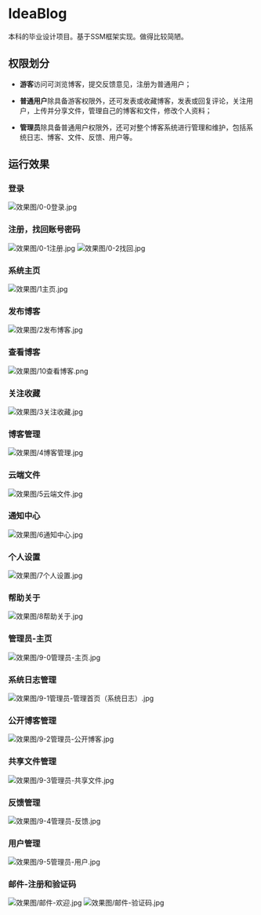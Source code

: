 # IdeaBlog

本科的毕业设计项目。基于SSM框架实现。做得比较简陋。

## 权限划分
- **游客**访问可浏览博客，提交反馈意见，注册为普通用户；

- **普通用户**除具备游客权限外，还可发表或收藏博客，发表或回复评论，关注用户，上传并分享文件，管理自己的博客和文件，修改个人资料；

- **管理员**除具备普通用户权限外，还可对整个博客系统进行管理和维护，包括系统日志、博客、文件、反馈、用户等。

## 运行效果
### 登录
![效果图/0-0登录.jpg](效果图/0-0登录.jpg)
### 注册，找回账号密码
![效果图/0-1注册.jpg](效果图/0-1注册.jpg)  ![效果图/0-2找回.jpg](效果图/0-2找回.jpg)
### 系统主页
![效果图/1主页.jpg](效果图/1主页.jpg)
### 发布博客
![效果图/2发布博客.jpg](效果图/2发布博客.jpg)
### 查看博客
![效果图/10查看博客.png](效果图/10查看博客.png)
### 关注收藏
![效果图/3关注收藏.jpg](效果图/3关注收藏.jpg)
### 博客管理
![效果图/4博客管理.jpg](效果图/4博客管理.jpg)
### 云端文件
![效果图/5云端文件.jpg](效果图/5云端文件.jpg)
### 通知中心
![效果图/6通知中心.jpg](效果图/6通知中心.jpg)
### 个人设置
![效果图/7个人设置.jpg](效果图/7个人设置.jpg)
### 帮助关于
![效果图/8帮助关于.jpg](效果图/8帮助关于.jpg)
### 管理员-主页
![效果图/9-0管理员-主页.jpg](效果图/9-0管理员-主页.jpg)
### 系统日志管理
![效果图/9-1管理员-管理首页（系统日志）.jpg](效果图/9-1管理员-管理首页（系统日志）.jpg)
### 公开博客管理
![效果图/9-2管理员-公开博客.jpg](效果图/9-2管理员-公开博客.jpg)
### 共享文件管理
![效果图/9-3管理员-共享文件.jpg](效果图/9-3管理员-共享文件.jpg)
### 反馈管理
![效果图/9-4管理员-反馈.jpg](效果图/9-4管理员-反馈.jpg)
### 用户管理
![效果图/9-5管理员-用户.jpg](效果图/9-5管理员-用户.jpg)
### 邮件-注册和验证码
![效果图/邮件-欢迎.jpg](效果图/邮件-欢迎.jpg)
![效果图/邮件-验证码.jpg](效果图/邮件-验证码.jpg)
